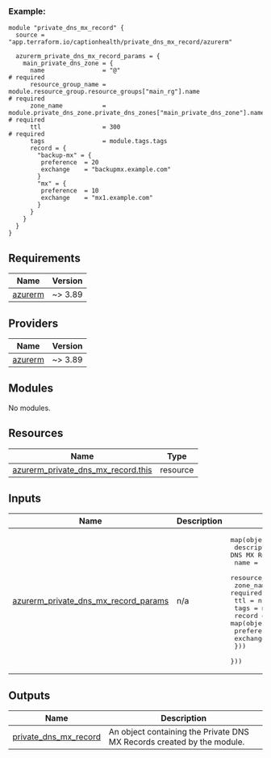 [//]: # (BEGIN_TF_DOCS)


### Example:

```hcl
module "private_dns_mx_record" {
  source = "app.terraform.io/captionhealth/private_dns_mx_record/azurerm"

  azurerm_private_dns_mx_record_params = {
    main_private_dns_zone = {
      name                = "@"                                                                     # required
      resource_group_name = module.resource_group.resource_groups["main_rg"].name                   # required
      zone_name           = module.private_dns_zone.private_dns_zones["main_private_dns_zone"].name # required
      ttl                 = 300                                                                     # required
      tags                = module.tags.tags
      record = {
        "backup-mx" = {
         preference  = 20
         exchange    = "backupmx.example.com"
        }
        "mx" = {
         preference  = 10
         exchange    = "mx1.example.com"
        }
      }                                                     
    }
  }
}
```



## Requirements

| Name | Version |
|------|---------|
| <a name="requirement_azurerm"></a> [azurerm](#requirement\_azurerm) | ~> 3.89 |

## Providers

| Name | Version |
|------|---------|
| <a name="provider_azurerm"></a> [azurerm](#provider\_azurerm) | ~> 3.89 |

## Modules

No modules.

## Resources

| Name | Type |
|------|------|
| [azurerm_private_dns_mx_record.this](https://registry.terraform.io/providers/hashicorp/azurerm/latest/docs/resources/private_dns_mx_record) | resource |

## Inputs

| Name | Description | Type | Default | Required |
|------|-------------|------|---------|:--------:|
| <a name="input_azurerm_private_dns_mx_record_params"></a> [azurerm\_private\_dns\_mx\_record\_params](#input\_azurerm\_private\_dns\_mx\_record\_params) | n/a | <pre>map(object({<br>    description = "Object map for Azure Private DNS MX Record module input parameters."<br>    name                = string # required<br>    resource_group_name = string # required<br>    zone_name           = string # required<br>    ttl                 = number # required<br>    tags                = map(string)<br>    record = map(object({<br>      preference = number<br>      exchange   = string<br>    }))<br>  }))</pre> | n/a | yes |

## Outputs

| Name | Description |
|------|-------------|
| <a name="output_private_dns_mx_record"></a> [private\_dns\_mx\_record](#output\_private\_dns\_mx\_record) | An object containing the Private DNS MX Records created by the module. |

[//]: # (END_TF_DOCS)